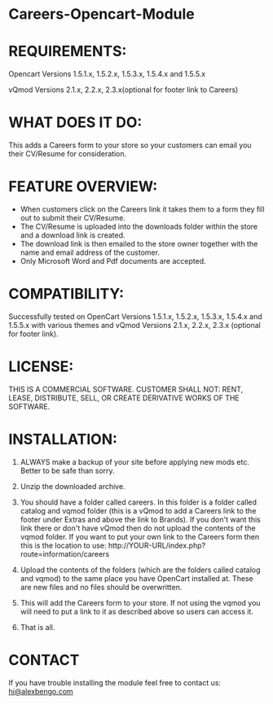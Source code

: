 # Careers-Opencart-Module

REQUIREMENTS:
=============
Opencart Versions 1.5.1.x, 1.5.2.x, 1.5.3.x, 1.5.4.x and 1.5.5.x

vQmod Versions 2.1.x, 2.2.x, 2.3.x(optional for footer link to Careers)

WHAT DOES IT DO:
================
This adds a Careers form to your store so your customers can email you their CV/Resume for consideration.

FEATURE OVERVIEW:
=================
* When customers click on the Careers link it takes them to a form they fill out to submit their CV/Resume.
* The CV/Resume is uploaded into the downloads folder within the store and a download link is created.
* The download link is then emailed to the store owner together with the name and email address of the customer.   
* Only Microsoft Word and Pdf documents are accepted.

COMPATIBILITY:
==============
Successfully tested on OpenCart Versions 1.5.1.x, 1.5.2.x, 1.5.3.x, 1.5.4.x and 1.5.5.x with various themes and vQmod Versions 2.1.x, 2.2.x, 2.3.x (optional for footer link).

LICENSE:
=========
THIS IS A COMMERCIAL SOFTWARE. CUSTOMER SHALL NOT: RENT, LEASE, DISTRIBUTE, SELL, OR CREATE DERIVATIVE WORKS OF THE SOFTWARE. 

INSTALLATION:
=============
1) ALWAYS make a backup of your site before applying new mods etc. Better to be safe than sorry.

2) Unzip the downloaded archive.

3) You should have a folder called careers. In this folder is a folder called catalog and vqmod folder (this is a vQmod to add a Careers link to the footer under Extras and above the link to Brands). 
   If you don't want this link there or don't have vQmod then do not upload the contents of the vqmod folder. If you want to put your 
   own link to the Careers form then this is the location to use: http://YOUR-URL/index.php?route=information/careers

4) Upload the contents of the folders (which are the folders called catalog and vqmod) to the same place you have OpenCart installed at. These are new files and no files should be overwritten.   

7) This will add the Careers form to your store. 
   If not using the vqmod you will need to put a link to it as described above so users can access it.

8) That is all.

CONTACT
===========
If you have trouble installing the module feel free to contact us: hi@alexbengo.com 

